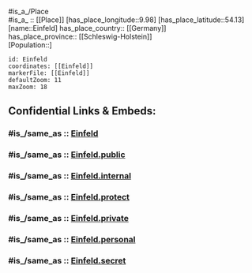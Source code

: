 ﻿---
confidential: public
isDeleted: false
location:
- 54.13
- 9.98
mapmarker: city
mapzoom:
- 7
- 12
SpocWebEntityId: 30002
tags:
- geo/City
type: City
---

#is_a_/Place  
#is_a_ :: [[Place]] 
[has_place_longitude::9.98] 
[has_place_latitude::54.13] 
[name::Einfeld] 
has_place_country:: [[Germany]]  
has_place_province:: [[Schleswig-Holstein]]  
[Population::] 



```leaflet
id: Einfeld
coordinates: [[Einfeld]] 
markerFile: [[Einfeld]] 
defaultZoom: 11 
maxZoom: 18
```


## Confidential Links & Embeds: 

### #is_/same_as :: [Einfeld](/_Standards/Earth/Continent/Europe/Europe~Central/Germany/Germany~West/Schleswig-Holstein/counties~SH/Neumünster/Einfeld.md) 

### #is_/same_as :: [Einfeld.public](/_public/Earth/Continent/Europe/Europe~Central/Germany/Germany~West/Schleswig-Holstein/counties~SH/Neumünster/Einfeld.public.md) 

### #is_/same_as :: [Einfeld.internal](/_internal/Earth/Continent/Europe/Europe~Central/Germany/Germany~West/Schleswig-Holstein/counties~SH/Neumünster/Einfeld.internal.md) 

### #is_/same_as :: [Einfeld.protect](/_protect/Earth/Continent/Europe/Europe~Central/Germany/Germany~West/Schleswig-Holstein/counties~SH/Neumünster/Einfeld.protect.md) 

### #is_/same_as :: [Einfeld.private](/_private/Earth/Continent/Europe/Europe~Central/Germany/Germany~West/Schleswig-Holstein/counties~SH/Neumünster/Einfeld.private.md) 

### #is_/same_as :: [Einfeld.personal](/_personal/Earth/Continent/Europe/Europe~Central/Germany/Germany~West/Schleswig-Holstein/counties~SH/Neumünster/Einfeld.personal.md) 

### #is_/same_as :: [Einfeld.secret](/_secret/Earth/Continent/Europe/Europe~Central/Germany/Germany~West/Schleswig-Holstein/counties~SH/Neumünster/Einfeld.secret.md)

